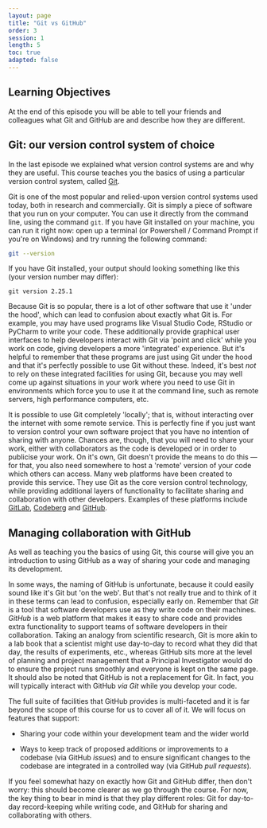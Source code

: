 ```yaml
---
layout: page
title: "Git vs GitHub"
order: 3
session: 1
length: 5
toc: true
adapted: false
---
```


## Learning Objectives

At the end of this episode you will be able to tell your friends and colleagues
what Git and GitHub are and describe how they are different.


## Git: our version control system of choice

In the last episode we explained what version control systems are and why they
are useful. This course teaches you the basics of using a particular version
control system, called
<a href="https://git-scm.com/" rel="external noreferrer">Git</a>.

Git is one of the most popular and relied-upon version control systems used
today, both in research and commercially. Git is simply a piece of software that
you run on your computer. You can use it
directly from the command line, using the command `git`. If you have Git installed
on your machine, you can run it right now: open up a terminal (or
Powershell / Command Prompt if you're on Windows) and try running the following
command:

``` bash
git --version
```

If you have Git installed, your output should looking something like this (your
version number may differ):

``` output
git version 2.25.1
```

Because Git is so popular, there is a lot of other software that use it 'under
the hood', which can lead to confusion about exactly what Git is. For example,
you may have used programs like Visual Studio Code, RStudio or PyCharm to write
your code. These additionally provide graphical user interfaces to help
developers interact with Git via 'point and click' while you work on code,
giving developers a more 'integrated' experience. But it's helpful to remember
that these programs are just using Git under the hood and that it's perfectly
possible to use Git without these. Indeed, it's best _not_ to rely on these
integrated facilities for using Git, because you may well come up against
situations in your work where you need to use Git in environments which force
you to use it at the command line, such as remote servers, high performance
computers, etc.

It is possible to use Git completely 'locally'; that is,
without interacting over the internet with some remote service. This is
perfectly fine if you just want to version control your own software project
that you have no intention of sharing with anyone. Chances are, though, that you
will need to share your work, either with collaborators as the code is developed or
in order to publicise your work. On it's own, Git doesn't provide the means to
do this — for that, you also need somewhere to host a 'remote' version
of your code which others can access. Many web platforms have been created to
provide this service. They use Git as the core version control technology, while
providing additional layers of functionality to facilitate sharing and collaboration
with other developers. Examples of these platforms include
<a href="https://about.gitlab.com/" rel="external noreferrer">GitLab</a>,
<a href="https://codeberg.org/" rel="external noreferrer">Codeberg</a> and
<a href="https://github.com/" rel="external noreferrer">GitHub</a>.


## Managing collaboration with GitHub

As well as teaching you the basics of using Git, this course will give you an
introduction to using GitHub as a way of sharing your code and managing its
development.

In some ways, the naming of GitHub is unfortunate, because it could easily sound
like it's Git but 'on the web'. But that's not really true and to think
of it in these terms can lead to confusion, especially early on. Remember that
_Git_ is a tool that software developers use as they write code on their machines.
_GitHub_ is a web
platform that makes it easy to share code and provides extra functionality to
support teams of software developers in their collaboration. Taking an analogy
from scientific research, Git is more
akin to a lab book that a scientist might use day-to-day to record what they
did that day, the results of experiments, etc., whereas GitHub sits more at the
level of planning and project management that a Principal Investigator would do
to ensure the project runs smoothly and everyone is kept on the same page. It
should also be noted that GitHub is not a replacement for Git. In fact, you will
typically interact with GitHub _via Git_ while you develop your code. 

The full suite of facilities that GitHub provides is multi-faceted and it is far
beyond the scope of this course for us to cover all of it. We will focus on
features that support:

* Sharing your code within your development team and the wider world

* Ways to keep track of proposed additions or improvements to a codebase (via
  GitHub _issues_) and to ensure significant changes to the codebase are
  integrated in a controlled way (via GitHub _pull requests_).

If you feel somewhat hazy on exactly how Git and GitHub differ, then don't worry:
this should become clearer as we go through the course. For now, the key thing
to bear in mind is that they play different roles: Git for day-to-day
record-keeping while writing code, and GitHub for sharing and collaborating with
others.

